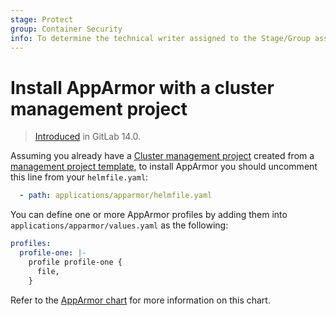 ```yaml
---
stage: Protect
group: Container Security
info: To determine the technical writer assigned to the Stage/Group associated with this page, see https://about.gitlab.com/handbook/engineering/ux/technical-writing/#assignments
---
```


# Install AppArmor with a cluster management project

> [Introduced](https://gitlab.com/gitlab-org/project-templates/cluster-management/-/merge_requests/5) in GitLab 14.0.

Assuming you already have a [Cluster management project](../../../../../user/clusters/management_project.md) created from a 
[management project template](../../../../../user/clusters/management_project_template.md), to install AppArmor you should 
uncomment this line from your `helmfile.yaml`:

```yaml
  - path: applications/apparmor/helmfile.yaml
```

You can define one or more AppArmor profiles by adding them into
`applications/apparmor/values.yaml` as the following:

```yaml
profiles:
  profile-one: |-
    profile profile-one {
      file,
    }
```

Refer to the [AppArmor chart](https://gitlab.com/gitlab-org/charts/apparmor) for more information on this chart.    
